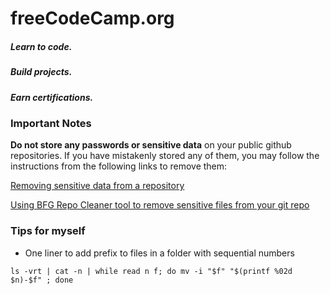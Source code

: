 # freeCodeCamp.org

##### Learn to code.

##### Build projects.

##### Earn certifications.

### Important Notes

**Do not store any passwords or sensitive data** on your public github repositories. If you have mistakenly stored any of them, you may follow the instructions from the following links to remove them:

[Removing sensitive data from a repository](https://help.github.com/en/github/authenticating-to-github/removing-sensitive-data-from-a-repository)

[Using BFG Repo Cleaner tool to remove sensitive files from your git repo](https://github.com/IBM/BluePic/wiki/Using-BFG-Repo-Cleaner-tool-to-remove-sensitive-files-from-your-git-repo)


### Tips for myself

+ One liner to add prefix to files in a folder with sequential numbers
```
ls -vrt | cat -n | while read n f; do mv -i "$f" "$(printf %02d $n)-$f" ; done
```
